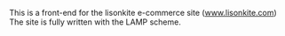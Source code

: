 This is a front-end for the lisonkite e-commerce site (www.lisonkite.com)
The site is fully written with the LAMP scheme.
